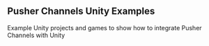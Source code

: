 ## Pusher Channels Unity Examples
Example Unity projects and games to show how to integrate Pusher Channels with Unity
